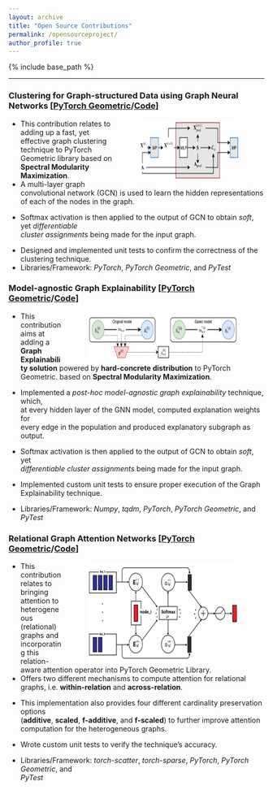 ```yaml
---
layout: archive
title: "Open Source Contributions"
permalink: /opensourceproject/
author_profile: true
---
```


{% include base_path %}

---

### Clustering for Graph-structured Data using Graph Neural Networks   [[PyTorch Geometric](https://pytorch-geometric.readthedocs.io/en/latest/generated/torch_geometric.nn.dense.DMoNPooling.html#torch_geometric.nn.dense.DMoNPooling)/[Code](https://github.com/fork123aniket/Graph-Clustering-using-Graph-Neural-Networks-from-scratch)]

<img align="right" src="../files/pool.PNG" width=200px height=120px hspace="50">

- This contribution relates to adding up a fast, yet effective graph clustering technique to PyTorch Geometric library
based on **Spectral Modularity Maximization**.
- A multi-layer graph convolutional network (GCN) is used to learn the hidden representations of each of the nodes
in the graph.
- <p>Softmax activation is then applied to the output of GCN to obtain <i>soft</i>, yet <i>differentiable<br>
  cluster assignments</i> being made for the input graph.</p>
- Designed and implemented unit tests to confirm the correctness of the clustering technique.
- Libraries/Framework: *PyTorch*, *PyTorch Geometric*, and *PyTest*

### Model-agnostic Graph Explainability   [[PyTorch Geometric](https://pytorch-geometric.readthedocs.io/en/latest/modules/contrib.html#torch_geometric.contrib.explain.GraphMaskExplainer)/[Code](https://github.com/fork123aniket/Model-agnostic-Graph-Explainability-from-Scratch)]

<img align="right" src="../files/gmask.PNG" width=300px height=100px hspace="50">

- This contribution aims at adding a **Graph Explainability solution** powered by **hard-concrete distribution** to PyTorch Geometric.
based on **Spectral Modularity Maximization**.
- <p>Implemented a <i>post-hoc model-agnostic graph explainability</i> technique, which,<br> 
  at every hidden layer of the GNN model, computed explanation weights for<br> 
  every edge in the population and produced explanatory subgraph as output.</p>
- <p>Softmax activation is then applied to the output of GCN to obtain <i>soft</i>, yet<br> 
  <i>differentiable cluster assignments</i> being made for the input graph.</p>
- <p>Implemented custom unit tests to ensure proper execution of the Graph<br>
  Explainability technique.</p>
- Libraries/Framework: *Numpy*, *tqdm*, *PyTorch*, *PyTorch Geometric*, and *PyTest*
  
### Relational Graph Attention Networks   [[PyTorch Geometric](https://pytorch-geometric.readthedocs.io/en/latest/generated/torch_geometric.nn.conv.RGATConv.html#torch_geometric.nn.conv.RGATConv)/[Code](https://github.com/fork123aniket/Relational-Graph-Attention-from-Scratch)]

<img align="right" src="../files/rgat.PNG" width=300px height=200px hspace="50">

- This contribution relates to bringing attention to heterogeneous (relational) graphs and incorporating this
relation-aware attention operator into PyTorch Geometric Library.
- Offers two different mechanisms to compute attention for relational graphs, i.e. **within-relation** and **across-relation**.
- <p>This implementation also provides four different cardinality preservation options<br>
  (<b>additive</b>, <b>scaled</b>, <b>f-additive</b>, and <b>f-scaled</b>) to further improve attention<br> 
  computation for the heterogeneous graphs.</p>
- Wrote custom unit tests to verify the technique’s accuracy.
- <p>Libraries/Framework: <i>torch-scatter</i>, <i>torch-sparse</i>, <i>PyTorch</i>, <i>PyTorch Geometric</i>, and<br>
  <i>PyTest</i></p>
